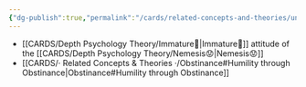```yaml
---
{"dg-publish":true,"permalink":"/cards/related-concepts-and-theories/uncertainty/","noteIcon":"1","created":"2023-05-04T08:37:16.410+02:00","updated":"2023-05-08T21:06:39.317+02:00"}
---
```


- [[CARDS/Depth Psychology Theory/Immature🐇\|Immature🐇]] attitude of the [[CARDS/Depth Psychology Theory/Nemesis😟\|Nemesis😟]] 
- [[CARDS/· Related Concepts & Theories ·/Obstinance#Humility through Obstinance\|Obstinance#Humility through Obstinance]]